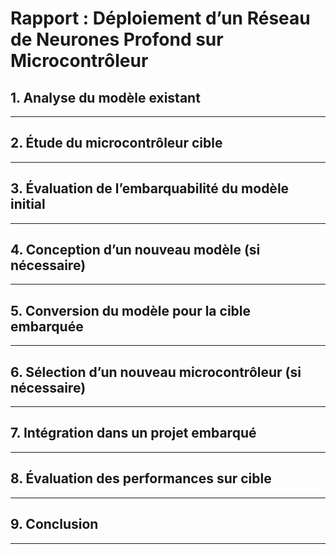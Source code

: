 # Rapport : Déploiement d’un Réseau de Neurones Profond sur Microcontrôleur

## 1. Analyse du modèle existant

---

## 2. Étude du microcontrôleur cible

---

## 3. Évaluation de l’embarquabilité du modèle initial

---

## 4. Conception d’un nouveau modèle (si nécessaire)

---

## 5. Conversion du modèle pour la cible embarquée

---

## 6. Sélection d’un nouveau microcontrôleur (si nécessaire)

---

## 7. Intégration dans un projet embarqué

---

## 8. Évaluation des performances sur cible
---

## 9. Conclusion

---
